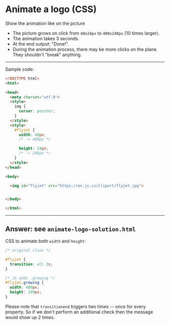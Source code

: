 # Animate a logo (CSS)

Show the animation like on the picture

- The picture grows on click from `40x24px` to `400x240px` (10 times larger).
- The animation takes 3 seconds.
- At the end output: "Done!".
- During the animation process, there may be more clicks on the plane. They shouldn't "break" anything.

---

Sample code:

```html
<!DOCTYPE html>
<html>

<head>
  <meta charset="utf-8">
  <style>
    img {
      cursor: pointer;
    }
  </style>
  <style>
    #flyjet {
      width: 40px;
      /* -> 400px */

      height: 24px;
      /* -> 240px */
    }
  </style>
</head>

<body>

  <img id="flyjet" src="https://en.js.cx/clipart/flyjet.jpg">


</body>

</html>
```

---

## **Answer:** see `animate-logo-solution.html`

CSS to animate both `width` and `height`:
```css
/* original class */

#flyjet {
  transition: all 3s;
}

/* JS adds .growing */
#flyjet.growing {
  width: 400px;
  height: 240px;
}
```

Please note that `transitionend` triggers two times -- once for every property. So if we don't perform an additional check then the message would show up 2 times.
